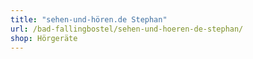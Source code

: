 ```yaml
---
title: "sehen-und-hören.de Stephan"
url: /bad-fallingbostel/sehen-und-hoeren-de-stephan/
shop: Hörgeräte
---
```

